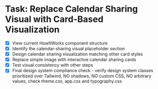 # Task: Replace Calendar Sharing Visual with Card-Based Visualization

- [x] View current HowItWorks component structure
- [x] Identify the calendar-sharing visual placeholder section  
- [x] Design calendar sharing visualization matching other card styles
- [x] Replace simple image with interactive calendar sharing cards
- [x] Test visual consistency with other steps
- [x] Final design system compliance check - verify design system classes prioritized over Tailwind, NO shadows, NO custom CSS, NO arbitrary values, check theme.css, app.css and typography.css